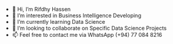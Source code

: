 - 👋 Hi, I’m Rifdhy Hassen
- 👀 I’m interested in Business Intelligence Developing
- 🌱 I’m currently learning Data Science
- 💞️ I’m looking to collaborate on Specific Data Science Projects
- 📫 Feel free to contact me via WhatsApp (+94) 77 084 8216

<!---
rifdhyh is a ✨ special ✨ repository because its `README.md` (this file) appears on your GitHub profile.
You can click the Preview link to take a look at your changes.
--->
